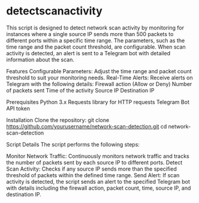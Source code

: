 # detectscanactivity

This script is designed to detect network scan activity by monitoring for instances where a single source IP sends more than 500 packets to different ports within a specific time range. The parameters, such as the time range and the packet count threshold, are configurable. When scan activity is detected, an alert is sent to a Telegram bot with detailed information about the scan.

Features
Configurable Parameters: Adjust the time range and packet count threshold to suit your monitoring needs.
Real-Time Alerts: Receive alerts on Telegram with the following details:
Firewall action (Allow or Deny)
Number of packets sent
Time of the activity
Source IP
Destination IP

Prerequisites
Python 3.x
Requests library for HTTP requests
Telegram Bot API token

Installation
Clone the repository:
git clone https://github.com/yourusername/network-scan-detection.git
cd network-scan-detection

Script Details
The script performs the following steps:

Monitor Network Traffic: Continuously monitors network traffic and tracks the number of packets sent by each source IP to different ports.
Detect Scan Activity: Checks if any source IP sends more than the specified threshold of packets within the defined time range.
Send Alert: If scan activity is detected, the script sends an alert to the specified Telegram bot with details including the firewall action, packet count, time, source IP, and destination IP.
